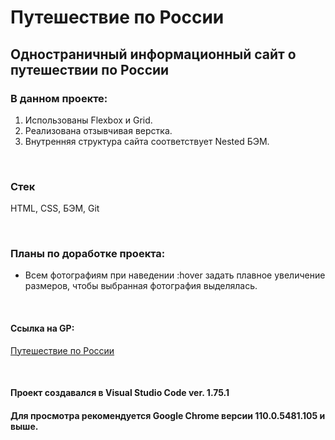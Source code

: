 # Путешествие по России

## Одностраничный информационный сайт о путешествии по России

### В данном проекте:
1. Использованы Flexbox и Grid.
2. Реализована отзывчивая верстка.
3. Внутренняя структура сайта соответствует Nested БЭМ.

<br>

### Стек
HTML, CSS, БЭМ, Git

<br>

### Планы по доработке проекта:
* Всем фотографиям при наведении :hover задать плавное увеличение размеров, чтобы выбранная фотография выделялась. 

<br>

#### Ссылка на GP:
[Путешествие по России](https://pazificdev.github.io/russian-travel/)

<br>

#### Проект создавался в Visual Studio Code ver. 1.75.1
#### Для просмотра рекомендуется Google Chrome версии 110.0.5481.105 и выше.
